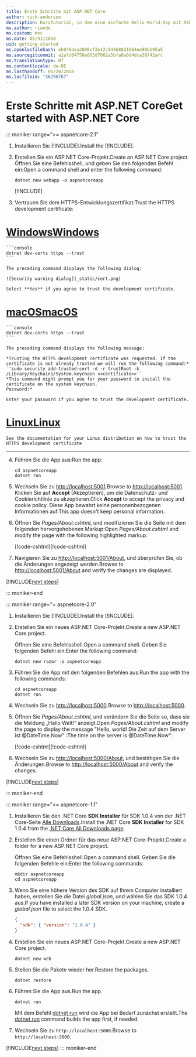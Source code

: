 ```yaml
---
title: Erste Schritte mit ASP.NET Core
author: rick-anderson
description: Kurztutorial, in dem eine einfache Hello World-App mit ASP.NET Core erstellt und ausgeführt wird.
ms.author: riande
ms.custom: mvc
ms.date: 05/31/2018
uid: getting-started
ms.openlocfilehash: eb049dea2800cf2e12c044b88d1664ee80bb95a5
ms.sourcegitcommit: a1afd04758e663d7062a5bfa8a0d4dca38f42afc
ms.translationtype: HT
ms.contentlocale: de-DE
ms.lasthandoff: 06/20/2018
ms.locfileid: "36296767"
---
```

# <a name="get-started-with-aspnet-core"></a><span data-ttu-id="d77b3-103">Erste Schritte mit ASP.NET Core</span><span class="sxs-lookup"><span data-stu-id="d77b3-103">Get started with ASP.NET Core</span></span>

::: moniker range=">= aspnetcore-2.1"

1. <span data-ttu-id="d77b3-104">Installieren Sie [!INCLUDE[](~/includes/2.1-SDK.md)].</span><span class="sxs-lookup"><span data-stu-id="d77b3-104">Install the [!INCLUDE[](~/includes/2.1-SDK.md)].</span></span>

2. <span data-ttu-id="d77b3-105">Erstellen Sie ein ASP.NET Core-Projekt.</span><span class="sxs-lookup"><span data-stu-id="d77b3-105">Create an ASP.NET Core project.</span></span> <span data-ttu-id="d77b3-106">Öffnen Sie eine Befehlsshell, und geben Sie den folgenden Befehl ein:</span><span class="sxs-lookup"><span data-stu-id="d77b3-106">Open a command shell and enter the following command:</span></span>

    ```console
    dotnet new webapp -o aspnetcoreapp
    ```

    [!INCLUDE[](~/includes/webapp-alias-notice.md)]

3. <span data-ttu-id="d77b3-108">Vertrauen Sie dem HTTPS-Entwicklungszertifikat:</span><span class="sxs-lookup"><span data-stu-id="d77b3-108">Trust the HTTPS development certificate:</span></span>

# <a name="windowstabwindows"></a>[<span data-ttu-id="d77b3-109">Windows</span><span class="sxs-lookup"><span data-stu-id="d77b3-109">Windows</span></span>](#tab/windows)

    ```console
    dotnet dev-certs https --trust
    ```

    The preceding command displays the following dialog:

    ![Security warning dialog](_static/cert.png)

    Select **Yes** if you agree to trust the development certificate.

# <a name="macostabmacos"></a>[<span data-ttu-id="d77b3-110">macOS</span><span class="sxs-lookup"><span data-stu-id="d77b3-110">macOS</span></span>](#tab/macos)

    ```console
    dotnet dev-certs https --trust
    ```

    The preceding command displays the following message:

    *Trusting the HTTPS development certificate was requested. If the certificate is not already trusted we will run the following command:*
    `'sudo security add-trusted-cert -d -r trustRoot -k /Library/Keychains/System.keychain <<certificate>>'`
    *This command might prompt you for your password to install the certificate on the system keychain.
    Password:*

    Enter your password if you agree to trust the development certificate.

# <a name="linuxtablinux"></a>[<span data-ttu-id="d77b3-111">Linux</span><span class="sxs-lookup"><span data-stu-id="d77b3-111">Linux</span></span>](#tab/linux)

    See the documentation for your Linux distribution on how to trust the HTTPS development certificate
---

4. <span data-ttu-id="d77b3-112">Führen Sie die App aus:</span><span class="sxs-lookup"><span data-stu-id="d77b3-112">Run the app:</span></span>

    ```console
    cd aspnetcoreapp
    dotnet run
    ```

5. <span data-ttu-id="d77b3-113">Wechseln Sie zu [http://localhost:5001](http://localhost:5001).</span><span class="sxs-lookup"><span data-stu-id="d77b3-113">Browse to [http://localhost:5001](http://localhost:5001).</span></span>  <span data-ttu-id="d77b3-114">Klicken Sie auf **Accept** (Akzeptieren), um die Datenschutz- und Cookierichtlinie zu akzeptieren.</span><span class="sxs-lookup"><span data-stu-id="d77b3-114">Click **Accept** to accept the privacy and cookie policy.</span></span> <span data-ttu-id="d77b3-115">Diese App bewahrt keine personenbezogenen Informationen auf.</span><span class="sxs-lookup"><span data-stu-id="d77b3-115">This app doesn't keep personal information.</span></span>

6. <span data-ttu-id="d77b3-116">Öffnen Sie *Pages/About.cshtml*, und modifizieren Sie die Seite mit dem folgenden hervorgehobenen Markup:</span><span class="sxs-lookup"><span data-stu-id="d77b3-116">Open *Pages/About.cshtml* and modify the page with the following highlighted markup:</span></span>

    <span data-ttu-id="d77b3-117">[!code-cshtml[](sample/getting-started/about.cshtml?highlight=9)]</span><span class="sxs-lookup"><span data-stu-id="d77b3-117">[!code-cshtml[](sample/getting-started/about.cshtml?highlight=9)]</span></span>

7. <span data-ttu-id="d77b3-118">Navigieren Sie zu [http://localhost:5001/About](http://localhost:5001/About), und überprüfen Sie, ob die Änderungen angezeigt werden.</span><span class="sxs-lookup"><span data-stu-id="d77b3-118">Browse to [http://localhost:5001/About](http://localhost:5001/About) and verify the changes are displayed.</span></span>

[!INCLUDE[next steps](~/includes/getting-started/next-steps.md)]

::: moniker-end

::: moniker range="= aspnetcore-2.0"

1. <span data-ttu-id="d77b3-119">Installieren Sie [!INCLUDE[](~/includes/net-core-sdk-download-link.md)].</span><span class="sxs-lookup"><span data-stu-id="d77b3-119">Install the [!INCLUDE[](~/includes/net-core-sdk-download-link.md)].</span></span>

2. <span data-ttu-id="d77b3-120">Erstellen Sie ein neues ASP.NET Core-Projekt.</span><span class="sxs-lookup"><span data-stu-id="d77b3-120">Create a new ASP.NET Core project.</span></span>

   <span data-ttu-id="d77b3-121">Öffnen Sie eine Befehlsshell.</span><span class="sxs-lookup"><span data-stu-id="d77b3-121">Open a command shell.</span></span> <span data-ttu-id="d77b3-122">Geben Sie folgenden Befehl ein:</span><span class="sxs-lookup"><span data-stu-id="d77b3-122">Enter the following command:</span></span>

    ```console
    dotnet new razor -o aspnetcoreapp
    ```

3. <span data-ttu-id="d77b3-123">Führen Sie die App mit den folgenden Befehlen aus:</span><span class="sxs-lookup"><span data-stu-id="d77b3-123">Run the app with the following commands:</span></span>

    ```console
    cd aspnetcoreapp
    dotnet run
    ```

4. <span data-ttu-id="d77b3-124">Wechseln Sie zu [http://localhost:5000](http://localhost:5000).</span><span class="sxs-lookup"><span data-stu-id="d77b3-124">Browse to [http://localhost:5000](http://localhost:5000).</span></span>

5. <span data-ttu-id="d77b3-125">Öffnen Sie *Pages/About.cshtml*, und verändern Sie die Seite so, dass sie die Meldung „Hallo Welt!“ anzeigt.</span><span class="sxs-lookup"><span data-stu-id="d77b3-125">Open *Pages/About.cshtml* and modify the page to display the message "Hello, world!</span></span> <span data-ttu-id="d77b3-126">Die Zeit auf dem Server ist @DateTime.Now" :</span><span class="sxs-lookup"><span data-stu-id="d77b3-126">The time on the server is @DateTime.Now":</span></span>

    <span data-ttu-id="d77b3-127">[!code-cshtml[](sample/getting-started/about.cshtml?highlight=9&range=1-9)]</span><span class="sxs-lookup"><span data-stu-id="d77b3-127">[!code-cshtml[](sample/getting-started/about.cshtml?highlight=9&range=1-9)]</span></span>

6. <span data-ttu-id="d77b3-128">Wechseln Sie zu [http://localhost:5000/About](http://localhost:5000/About), und bestätigen Sie die Änderungen.</span><span class="sxs-lookup"><span data-stu-id="d77b3-128">Browse to [http://localhost:5000/About](http://localhost:5000/About) and verify the changes.</span></span>

[!INCLUDE[next steps](~/includes/getting-started/next-steps.md)]

::: moniker-end

::: moniker range="<= aspnetcore-1.1"

1. <span data-ttu-id="d77b3-129">Installieren Sie den .NET Core **SDK Installer** für SDK 1.0.4 von der .NET Core-Seite [Alle Downloads](https://www.microsoft.com/net/download/all).</span><span class="sxs-lookup"><span data-stu-id="d77b3-129">Install the .NET Core **SDK Installer** for SDK 1.0.4 from the [.NET Core All Downloads page](https://www.microsoft.com/net/download/all).</span></span>

2. <span data-ttu-id="d77b3-130">Erstellen Sie einen Ordner für das neue ASP.NET Core-Projekt.</span><span class="sxs-lookup"><span data-stu-id="d77b3-130">Create a folder for a new ASP.NET Core project.</span></span>

   <span data-ttu-id="d77b3-131">Öffnen Sie eine Befehlsshell.</span><span class="sxs-lookup"><span data-stu-id="d77b3-131">Open a command shell.</span></span> <span data-ttu-id="d77b3-132">Geben Sie die folgenden Befehle ein:</span><span class="sxs-lookup"><span data-stu-id="d77b3-132">Enter the following commands:</span></span>

   ```console
   mkdir aspnetcoreapp
   cd aspnetcoreapp
   ```

3. <span data-ttu-id="d77b3-133">Wenn Sie eine höhere Version des SDK auf Ihrem Computer installiert haben, erstellen Sie die Datei *global.json*, und wählen Sie das SDK 1.0.4 aus.</span><span class="sxs-lookup"><span data-stu-id="d77b3-133">If you have installed a later SDK version on your machine, create a *global.json* file to select the 1.0.4 SDK.</span></span>

   ```json
   {
     "sdk": { "version": "1.0.4" }
   }
   ```

4. <span data-ttu-id="d77b3-134">Erstellen Sie ein neues ASP.NET Core-Projekt.</span><span class="sxs-lookup"><span data-stu-id="d77b3-134">Create a new ASP.NET Core project.</span></span>

   ```console
   dotnet new web
   ```

5. <span data-ttu-id="d77b3-135">Stellen Sie die Pakete wieder her.</span><span class="sxs-lookup"><span data-stu-id="d77b3-135">Restore the packages.</span></span>

    ```console
    dotnet restore
    ```

6. <span data-ttu-id="d77b3-136">Führen Sie die App aus.</span><span class="sxs-lookup"><span data-stu-id="d77b3-136">Run the app.</span></span>

   ```console
   dotnet run
   ```

   <span data-ttu-id="d77b3-137">Mit dem Befehl [dotnet run](/dotnet/core/tools/dotnet-run) wird die App bei Bedarf zunächst erstellt.</span><span class="sxs-lookup"><span data-stu-id="d77b3-137">The [dotnet run](/dotnet/core/tools/dotnet-run) command builds the app first, if needed.</span></span>

7. <span data-ttu-id="d77b3-138">Wechseln Sie zu `http://localhost:5000`.</span><span class="sxs-lookup"><span data-stu-id="d77b3-138">Browse to `http://localhost:5000`.</span></span>

[!INCLUDE[next steps](~/includes/getting-started/next-steps.md)]
::: moniker-end
